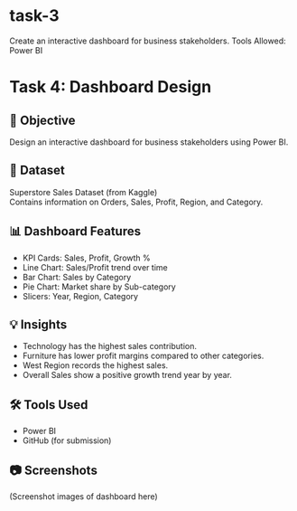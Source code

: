 # task-3
Create an interactive dashboard for business stakeholders.  Tools Allowed: Power BI
# Task 4: Dashboard Design

## 📌 Objective
Design an interactive dashboard for business stakeholders using Power BI.

## 📂 Dataset
Superstore Sales Dataset (from Kaggle)  
Contains information on Orders, Sales, Profit, Region, and Category.

## 📊 Dashboard Features
- KPI Cards: Sales, Profit, Growth %
- Line Chart: Sales/Profit trend over time
- Bar Chart: Sales by Category
- Pie Chart: Market share by Sub-category
- Slicers: Year, Region, Category

## 💡 Insights
- Technology has the highest sales contribution.
- Furniture has lower profit margins compared to other categories.
- West Region records the highest sales.
- Overall Sales show a positive growth trend year by year.

## 🛠 Tools Used
- Power BI
- GitHub (for submission)

## 📷 Screenshots
(Screenshot images of dashboard here)


